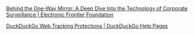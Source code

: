 [Behind the One-Way Mirror: A Deep Dive Into the Technology of Corporate Surveillance | Electronic Frontier Foundation](https://www.eff.org/wp/behind-the-one-way-mirror)


[DuckDuckGo Web Tracking Protections | DuckDuckGo Help Pages](https://duckduckgo.com/duckduckgo-help-pages/privacy/web-tracking-protections/)